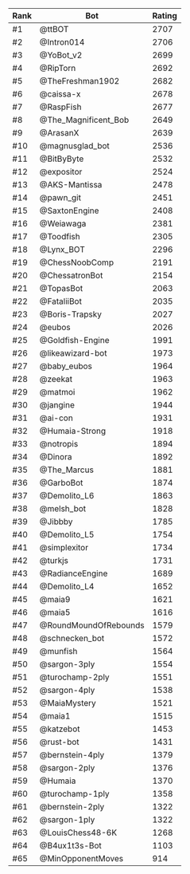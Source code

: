 Rank|Bot|Rating
---|---|---
#1|@ttBOT|2707
#2|@Intron014|2706
#3|@YoBot_v2|2699
#4|@RipTorn|2692
#5|@TheFreshman1902|2682
#6|@caissa-x|2678
#7|@RaspFish|2677
#8|@The_Magnificent_Bob|2649
#9|@ArasanX|2639
#10|@magnusglad_bot|2536
#11|@BitByByte|2532
#12|@expositor|2524
#13|@AKS-Mantissa|2478
#14|@pawn_git|2451
#15|@SaxtonEngine|2408
#16|@Weiawaga|2381
#17|@Toodfish|2305
#18|@Lynx_BOT|2296
#19|@ChessNoobComp|2191
#20|@ChessatronBot|2154
#21|@TopasBot|2063
#22|@FataliiBot|2035
#23|@Boris-Trapsky|2027
#24|@eubos|2026
#25|@Goldfish-Engine|1991
#26|@likeawizard-bot|1973
#27|@baby_eubos|1964
#28|@zeekat|1963
#29|@matmoi|1962
#30|@jangine|1944
#31|@ai-con|1931
#32|@Humaia-Strong|1918
#33|@notropis|1894
#34|@Dinora|1892
#35|@The_Marcus|1881
#36|@GarboBot|1874
#37|@Demolito_L6|1863
#38|@melsh_bot|1828
#39|@Jibbby|1785
#40|@Demolito_L5|1754
#41|@simplexitor|1734
#42|@turkjs|1731
#43|@RadianceEngine|1689
#44|@Demolito_L4|1652
#45|@maia9|1621
#46|@maia5|1616
#47|@RoundMoundOfRebounds|1579
#48|@schnecken_bot|1572
#49|@munfish|1564
#50|@sargon-3ply|1554
#51|@turochamp-2ply|1551
#52|@sargon-4ply|1538
#53|@MaiaMystery|1521
#54|@maia1|1515
#55|@katzebot|1453
#56|@rust-bot|1431
#57|@bernstein-4ply|1379
#58|@sargon-2ply|1376
#59|@Humaia|1370
#60|@turochamp-1ply|1358
#61|@bernstein-2ply|1322
#62|@sargon-1ply|1322
#63|@LouisChess48-6K|1268
#64|@B4ux1t3s-Bot|1103
#65|@MinOpponentMoves|914
